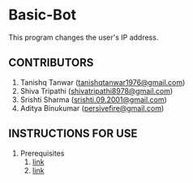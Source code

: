 # **Basic-Bot**
This program changes the user's IP address.
## **CONTRIBUTORS**
1. Tanishq Tanwar (tanishqtanwar1976@gmail.com)
2. Shiva Tripathi (shivatripathi8978@gmail.com)
3. Srishti Sharma (srishti.09.2001@gmail.com)
4. Aditya Binukumar (persivefire@gmail.com)
## **INSTRUCTIONS FOR USE**
1. Prerequisites
   1. [link](doc:Node#https://nodejs.org/en/)
   2. [link]("https://www.ffmpeg.org/")
